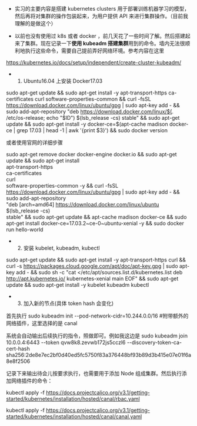 * 实习的主要内容是搭建 kubernetes clusters 用于部署训练机器学习的模型，然后再将对集群的操作包装起来，为用户提供 API 来进行集群操作。（目前我理解的是做这个）

* 以前也没有使用过 k8s 或者 docker ，前几天花了一些时间了解。然后搭建起来了集群。现在记录一下**使用 kubeadm 搭建集群**用到的命令。墙内无法很顺利地执行这些命令，需要自己提前弄好网络环境。参考内容在这里 

https://kubernetes.io/docs/setup/independent/create-cluster-kubeadm/


* 1. Ubuntu16.04 上安装 Docker17.03

sudo apt-get update && sudo apt-get install -y apt-transport-https ca-certificates curl software-properties-common && curl -fsSL https://download.docker.com/linux/ubuntu/gpg | sudo apt-key add - && sudo add-apt-repository "deb https://download.docker.com/linux/$(. /etc/os-release; echo "$ID") $(lsb_release -cs) stable" && sudo apt-get update && sudo apt-get install -y docker-ce=$(apt-cache madison docker-ce | grep 17.03 | head -1 | awk '{print $3}') && sudo docker version

或者使用官网的详细步骤

sudo apt-get remove docker docker-engine docker.io && sudo apt-get update && sudo apt-get install \
    apt-transport-https \
    ca-certificates \
    curl \
    software-properties-common -y && curl -fsSL https://download.docker.com/linux/ubuntu/gpg | sudo apt-key add - && sudo add-apt-repository \
   "deb [arch=amd64] https://download.docker.com/linux/ubuntu \
   $(lsb_release -cs) \
   stable" && sudo apt-get update && apt-cache madison docker-ce && sudo apt-get install docker-ce=17.03.2~ce-0~ubuntu-xenial -y && sudo docker run hello-world

* 2. 安装 kubelet, kubeadm, kubectl

sudo apt-get update && sudo apt-get install -y apt-transport-https curl && curl -s https://packages.cloud.google.com/apt/doc/apt-key.gpg | sudo apt-key add - && sudo sh -c "cat <<EOF >/etc/apt/sources.list.d/kubernetes.list
 deb http://apt.kubernetes.io/ kubernetes-xenial main
EOF" && sudo apt-get update && sudo apt-get install -y kubelet kubeadm kubectl

* 3. 加入新的节点(具体 token hash 会变化)

首先执行 sudo kubeadm init --pod-network-cidr=10.244.0.0/16 #附带额外的网络插件，这里选择的是 canal 

系统会自动输出后续执行的指令，照做即可。例如我这边是 sudo kubeadm join 10.0.0.4:6443 --token qvw8k8.zevwb172js5cczl6 --discovery-token-ca-cert-hash sha256:2de8e7ec2bf0d40ed5fc5750f83a376448bf93b89d3b415e07e01f6a8e8f2506

记录下来输出待会儿按要求执行，也需要用于添加 Node 组成集群。然后执行添加网络插件的命令：

kubectl apply -f https://docs.projectcalico.org/v3.1/getting-started/kubernetes/installation/hosted/canal/rbac.yaml

kubectl apply -f https://docs.projectcalico.org/v3.1/getting-started/kubernetes/installation/hosted/canal/canal.yaml